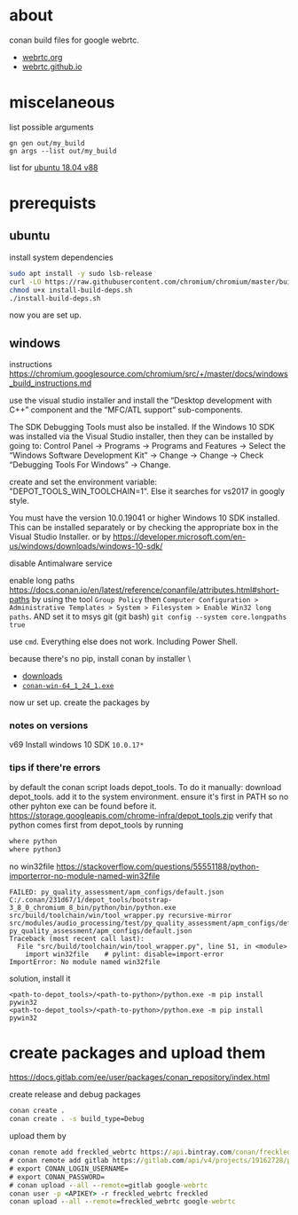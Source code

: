 # about

conan build files for google webrtc.
- [webrtc.org](https://webrtc.org)
- [webrtc.github.io](https://webrtc.github.io/webrtc-org/)

# miscelaneous

list possible arguments
```
gn gen out/my_build
gn args --list out/my_build
```
list for [ubuntu 18.04 v88](example_gn_list)


# prerequists

## ubuntu

install system dependencies
```bash
sudo apt install -y sudo lsb-release
curl -LO https://raw.githubusercontent.com/chromium/chromium/master/build/install-build-deps.sh
chmod u+x install-build-deps.sh
./install-build-deps.sh
```

now you are set up.

## windows

instructions
https://chromium.googlesource.com/chromium/src/+/master/docs/windows_build_instructions.md

use the visual studio installer and install the “Desktop development with C++”
component and the “MFC/ATL support” sub-components.

The SDK Debugging Tools must also be installed. If the Windows 10 SDK was 
installed via the Visual Studio installer, then they can be installed by going
to: Control Panel → Programs → Programs and Features → 
Select the “Windows Software Development Kit” → Change → Change → 
Check “Debugging Tools For Windows” → Change.

create and set the environment variable: "DEPOT_TOOLS_WIN_TOOLCHAIN=1". Else it searches for vs2017 in googly style.

You must have the version 10.0.19041 or higher Windows 10 SDK installed. This can be installed separately or by checking the appropriate box in the Visual Studio Installer. or by https://developer.microsoft.com/en-us/windows/downloads/windows-10-sdk/

disable Antimalware service

enable long paths https://docs.conan.io/en/latest/reference/conanfile/attributes.html#short-paths
by using the tool `Group Policy` then `Computer Configuration > Administrative Templates > System > Filesystem > Enable Win32 long paths`.
AND set it to msys git (git bash) `git config --system core.longpaths true`

use `cmd`. Everything else does not work. Including Power Shell.

because there's no pip, install conan by installer \
- [downloads](https://conan.io/downloads.html)
- [`conan-win-64_1_24_1.exe`](https://dl.bintray.com/conan/installers/conan-win-64_1_24_1.exe)

now ur set up. create the packages by

### notes on versions

v69
Install windows 10 SDK `10.0.17*`

### tips if there're errors

by default the conan script loads depot_tools. To do it manually:
download depot_tools. add it to the system environment.
ensure it's first in PATH so no other pyhton exe can be found before it. \
https://storage.googleapis.com/chrome-infra/depot_tools.zip
verify that python comes first from depot_tools by running
```bat
where python
where python3
```

no win32file https://stackoverflow.com/questions/55551188/python-importerror-no-module-named-win32file
```
FAILED: py_quality_assessment/apm_configs/default.json
C:/.conan/231d67/1/depot_tools/bootstrap-3_8_0_chromium_8_bin/python/bin/python.exe src/build/toolchain/win/tool_wrapper.py recursive-mirror src/modules/audio_processing/test/py_quality_assessment/apm_configs/default.json py_quality_assessment/apm_configs/default.json
Traceback (most recent call last):
  File "src/build/toolchain/win/tool_wrapper.py", line 51, in <module>
    import win32file    # pylint: disable=import-error
ImportError: No module named win32file
```

solution, install it
```
<path-to-depot_tools>/<path-to-python>/python.exe -m pip install pywin32
<path-to-depot_tools>/<path-to-python>/python.exe -m pip install pywin32
```

# create packages and upload them

https://docs.gitlab.com/ee/user/packages/conan_repository/index.html

create release and debug packages
```bash
conan create .
conan create . -s build_type=Debug
```

upload them by
```bat
conan remote add freckled_webrtc https://api.bintray.com/conan/freckled/google-webrtc
# conan remote add gitlab https://gitlab.com/api/v4/projects/19162728/packages/conan
# export CONAN_LOGIN_USERNAME=
# export CONAN_PASSWORD=
# conan upload --all --remote=gitlab google-webrtc
conan user -p <APIKEY> -r freckled_webrtc freckled
conan upload --all --remote=freckled_webrtc google-webrtc
```


